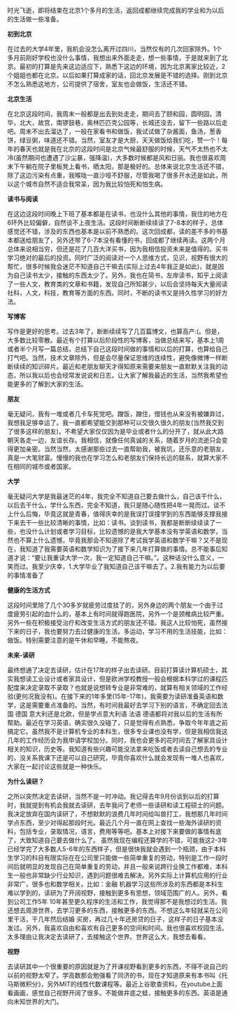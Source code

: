 时光飞逝，即将结束在北京1个多月的生活，返回成都继续完成我的学业和为以后的生活做一些准备。

**初到北京**

在过去的大学4年里，我机会没怎么离开过四川，当然仅有的几次回家除外。1个多月前刚好学校也没什么事情，我想出来外面走走，想一些事情，于是就来到了北京。最初的打算是先来这边适应下，熟悉下这边的环境，因为北京离家比较近，2个姐姐也都在北京。以后如果打算成家的话，回北京发展是不错的选择。刚到北京不怎么熟悉这地方，公司提供了宿舍，室友也会做饭，生活还不错。

**北京生活**

在北京这段时间，我周末一般都是出去到处走走，期间去了颐和园，圆明园，清华，北大，故宫，南锣鼓巷，奥林匹匹克公园等，长城还没去，留下一些路以后走吧。周末不出去溜达了，一般在家看书和做饭，我试试做了杂酱面，鱼汤，葱香饼，绿豆粥，味道还不错。当然，室友才是大厨，天天做饭给我们吃，赞一个！每年的春天也就是我在北京的这段时间是北京气候最舒服的时候，天气不太热也不太冷(虽然期间也遭遇了沙尘暴，强降温)，大多数时候都是风和日丽。我也很喜欢周末下午躺在院子里板凳上看书，晒太阳，那是极好的。总体来说北京生活还不错，除了这边污染有点重，我喉咙一直沙哑不舒服，尽管我喝了很多开水还是如此，所以这个城市自然不适合我常呆，因为我比较怕死和怕生病。

**读书与阅读**

在这边这段时间晚上下班了基本都是在读书，也没什么其他的事情，我住的地方在6环外比较偏僻，自然谈不上夜生活。这段时间断断续续读了7-8本的样子，总体感觉还不错，涉及的东西也基本是以前不熟悉的。这次回成都，读的差不多的书基本都送给朋友了，另外还带了6-7本没有看懂的书，回成都了继续再读。这两个月总体来说相当穷，但还是花了几百大洋买书，因为我相信投资未来是值得的。买书学习绝对的最后的投资。同时广泛的阅读对一个人思维方式，见识，视野有很大的帮忙，很多时候我会迷茫不知道自己干嘛去(实际上过去4年我正是如此)，就是因为自己读书太少，接触的东西太少了。另外，我也在简书，左岸读书，知乎上阅读了一些人文，教育类的文章和书籍，发现自己所知甚少，以后会坚持每天大量阅读社科，人文，科技，教育等方面的东西。同时，不断的读书又是持久性学习的好方法。

**写博客**

写作是更好的思考。过去3年了，断断续续写了几百篇博文，也算高产:(。但是，大多数比较零散。最近有个打算以后阶段性的写博客，当做总结来写，基本上1周或者半个月写一篇总结，总结下自己这段时间做的事情和以后的打算，也算给自己打气吧。当然，技术文章除外，但是会尽量保证思维的连续性，避免像微博一样断断续续的知识碎片。最近和老朋友聊天才得知原来需要来朋友一直默默关注我的动态，所以我以后也会经常发说说和日志，让大家了解我最近的生活，当然我希望也能更多的了解到大家的生活。

**朋友**

毫无疑问，我有一堆或者几卡车死党吧。蹭饭，蹭住，借钱也从来没有被嫌弃过，我想我足够幸运了。我一直都希望能交到那种可以交很久很久的朋友(当然我交到了很多这样的朋友)，不希望大家仅仅因为是毕业或者什么的分开了，就从此大路朝天各走一边，友谊长存。我相信，就像任何真诚的关系，随着岁月的流逝只会变得更加亲密。当然当然，太感谢那些过去一直帮助我，被我坑，还乐意的老朋友，真是一大笔财富。慢慢的我也在学习怎么和老朋友们保持长远的联系，就算大家不在相同的城市或者国家。

**大学**

毫无疑问大学是我最迷茫的4年，我完全不知道自己要去做什么，自己该干什么，以后去干什么，学什么东西，完全不知道，我只是随心随性把4年一晃而过。谈不上什么后悔，毕竟这就是青春，值得庆幸的是我误打误撞学到的东西能够支撑我接下来去干一些比较清晰的事情，比如：读书。谈到读书，我都是断断续续读了一些，也没什么计划或者学习目标，比较遗憾的是我大学基本没有学英语和数学，当然也不算上什么遗憾，毕竟我那会不知道除了考试我学英语和数学干嘛？又不是现在，我知道了我需要英语和数学知识为了接下来几年打算做的事情。总不能事后知道才说：“要让我重读大学一次，我一定知道自己干嘛。”。这种话没什么意义，一笑而过。我至少庆幸，1.大学毕业了我知道自己该干嘛去了。2.我有能力为以后要的事情准备了

**健康的生活方式**

这段时间里除了几个30多岁就疲劳过度挂了的，另外身边的两个朋友一个由于过度疲劳引起的血什么的，基本上有时间就得跑医院，另外一个是颈椎病比较严重。另外一些在积极接受治疗和改变生活方式的朋友还不错。我这人比较怕死，虽然接下来的日子，我也要努力去过健康的生活。多运动，学习不用的生活技能，比如：做饭。特别需要注意的是午休和早睡。不能熬夜。

**未来-读研**

最终想通了决定去读研，估计在17年的样子出去读研。目前打算读计算机硕士，其实我想读工业设计或者家具设计，但是欧洲学校教授一般会根据本科学过的课程匹配度来决定录取不录取？也就是说想转专业是非常难的，就算有相关领域的工作经验(更何况我没有)。在接下来的1年多里(15年-17年)，我需要为读研准备英语和数学，这是需要重点准备的。当然，有时间我最好去学习下别的语言，不确定回去法国 德国 意大利还是北欧，但是学点意大利语 法语 德语都将对我以后的生活有所帮助。最近在学习英语，确实很久没碰了，只是觉得有点熟悉，争取今年年底之前搞定它。虽然我不是计算机专业的本科生，很多专业课也没有学，但是我相信我这几年的工作经历会为我申请学校加分。同时，我也会更多的花时间去了解家具设计相关的知识，历史等。我知道有些兴趣可能没法拿来吃饭或者去读自己想去的专业的，没关系我课下还是可以自己研究，毕竟你喜欢什么就会发现有一堆人也喜欢，大家在一起讨论这些就是一种快乐。

**为什么读研？**

之所以突然决定去读研，当然不是一时冲动。我记得去年9月份谈到以后的打算时，我就提到有机会我就去读研，去年我问了老师一些读研和读工程硕士的问题。我决定放弃在国内读研了，不想默默的浪费几年时间给叫兽打工，我想那几年时间学点东西，至少对得起那段时光。最近几个月一直在网上查找一些海外读研的资料，包括专业，录取情况，语言，费用等等吧。基本上对接下来要做的事情有底了，大致知道自己要去做什么了。
虽然我现在编程还算学的不错，可能我这2-3年已经学完了大多数人5-6年的东西样子，但是很快我就会遇到一个瓶颈，由于本科生学习的科目有限实际在在公司里只能做一些简单重复的劳动，特别是工作一段时间后就明显的发现自己在简单重复的劳动，并且一般来说跨行业换工作都难，本科生一般也非常缺少行业知识，遇到问题很难去解决。另外实际上计算机应用的行业非常广，很多也和数学相关。比如：金融 机器学习这些所涉及的东西都是本科生难以学到的，读研为了开阔视野，接触到更多有思想，领域范围广的人。另外，看到公司工作5年 10年甚至更久程序的生活和工作，我觉得那不是我想过的生活。我还想去周游世界，去学习更多的东西，接触更多的东西。不想这么年轻就呆在公司里干活，干几年然后结婚 买房，再过几十年还房贷的日子，这样子的日子基本没发过。另外，我喜欢自由和喜欢有自己更多的空间和时间。我也很喜欢校园生活。太多理由让我决定去读研了，去接触这个世界。世界这么大，我想去看看。

**视野**

去读研其中一个很重要的原因就是为了开课视野看到更多的东西，不得不说自己的以前的视野太窄了。学高数那会勉强看了同济的书，现在才知道原来有本书叫《托马斯微积分》，另外MIT的线性代数课程等。最近上谷歌查资料，在youtube上面看画画，感觉自己视野开阔了很多。不能做井底之蛙，接触更多的东西。英语是通向未知世界的大门。












